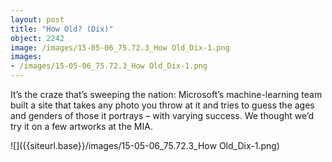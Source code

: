 ```yaml
---
layout: post
title: "How Old? (Dix)"
object: 2242
image: /images/15-05-06_75.72.3_How Old_Dix-1.png
images:
- /images/15-05-06_75.72.3_How Old_Dix-1.png
---
```

It’s the craze that’s sweeping the nation: Microsoft’s machine-learning team built a site that takes any photo you throw at it and tries to guess the ages and genders of those it portrays – with varying success. We thought we’d try it on a few artworks at the MIA.

![]({{siteurl.base}}/images/15-05-06_75.72.3_How Old_Dix-1.png)
